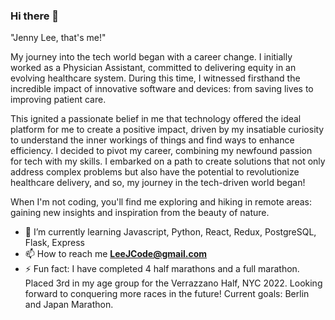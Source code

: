 ### Hi there 👋

<!--
**CodeJellee/CodeJellee** is a ✨ _special_ ✨ repository because its `README.md` (this file) appears on your GitHub profile.

Here are some ideas to get you started:

- 🔭 I’m currently working on ...
- 🌱 I’m currently learning ...
- 👯 I’m looking to collaborate on ...
- 🤔 I’m looking for help with ...
- 💬 Ask me about ...
- 📫 How to reach me: ...
- 😄 Pronouns: ...
- ⚡ Fun fact: ...
-->


"Jenny Lee, that's me!"

My journey into the tech world began with a career change. I initially worked as a Physician Assistant, committed to delivering equity in an evolving healthcare system. During this time, I witnessed firsthand the incredible impact of innovative software and devices: from saving lives to improving patient care.

This ignited a passionate belief in me that technology offered the ideal platform for me to create a positive impact, driven by my insatiable curiosity to understand the inner workings of things and find ways to enhance efficiency. I decided to pivot my career, combining my newfound passion for tech with my skills. I embarked on a path to create solutions that not only address complex problems but also have the potential to revolutionize healthcare delivery, and so, my journey in the tech-driven world began!

When I'm not coding, you'll find me exploring and hiking in remote areas: gaining new insights and inspiration from the beauty of nature.

- 🌱 I’m currently learning Javascript, Python, React, Redux, PostgreSQL, Flask, Express
- 📫 How to reach me **LeeJCode@gmail.com**
- ⚡ Fun fact: I have completed 4 half marathons and a full marathon. Placed 3rd in my age group for the Verrazzano Half, NYC 2022. Looking forward to conquering more races in the future! Current goals: Berlin and Japan Marathon.
